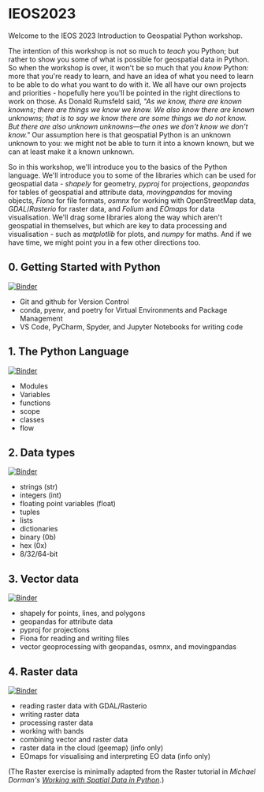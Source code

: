 # IEOS2023

Welcome to the IEOS 2023 Introduction to Geospatial Python workshop.

The intention of this workshop is not so much to _teach_ you Python; but rather to show you some of what is possible for geospatial data in Python. So when the workshop is over, it won't be so much that you _know_ Python: more that you're ready to learn, and have an idea of what you need to learn to be able to do what you want to do with it. We all have our own projects and priorities - hopefully here you'll be pointed in the right directions to work on those. As Donald Rumsfeld said, _"As we know, there are known knowns; there are things we know we know. We also know there are known unknowns; that is to say we know there are some things we do not know. But there are also unknown unknowns—the ones we don't know we don't know."_ Our assumption here is that geospatial Python is an unknown unknown to you: we might not be able to turn it into a known known, but we can at least make it a known unknown.

So in this workshop, we'll introduce you to the basics of the Python language. We'll introduce you to some of the libraries which can be used for geospatial data - _shapely_ for geometry, _pyproj_ for projections, _geopandas_ for tables of geospatial and attribute data, _movingpandas_ for moving objects, _Fiona_ for file formats, _osmnx_ for working with OpenStreetMap data, _GDAL_/_Rasterio_ for raster data, and _Folium_ and _EOmaps_ for data visualisation. We'll drag some libraries along the way which aren't geospatial in themselves, but which are key to data processing and visualisation - such as _matplotlib_ for plots, and _numpy_ for maths. And if we have time, we might point you in a few other directions too.

## 0. Getting Started with Python
[![Binder](https://mybinder.org/badge_logo.svg)](https://mybinder.org/v2/gh/bamacgabhann/IEOS2023/main?labpath=ieos2023%2F0_Getting_started_with_python.ipynb)
 - Git and github for Version Control  
 - conda, pyenv, and poetry for Virtual Environments and Package Management  
 - VS Code, PyCharm, Spyder, and Jupyter Notebooks for writing code  
  
## 1. The Python Language
[![Binder](https://mybinder.org/badge_logo.svg)](https://mybinder.org/v2/gh/bamacgabhann/IEOS2023/main?labpath=ieos2023%2F1_The_Python_Language.ipynb)
 - Modules  
 - Variables  
 - functions  
 - scope  
 - classes  
 - flow  
  
## 2. Data types
[![Binder](https://mybinder.org/badge_logo.svg)](https://mybinder.org/v2/gh/bamacgabhann/IEOS2023/main?labpath=ieos2023%2F2_Data_Types.ipynb)
 - strings (str)  
 - integers (int)  
 - floating point variables (float)  
 - tuples  
 - lists  
 - dictionaries  
 - binary (0b)  
 - hex (0x)  
 - 8/32/64-bit  
  
## 3. Vector data
[![Binder](https://mybinder.org/badge_logo.svg)](https://mybinder.org/v2/gh/bamacgabhann/IEOS2023/main?labpath=ieos2023%2F3_Vector_data.ipynb)
 - shapely for points, lines, and polygons  
 - geopandas for attribute data  
 - pyproj for projections  
 - Fiona for reading and writing files  
 - vector geoprocessing with geopandas, osmnx, and movingpandas  
  
## 4. Raster data
[![Binder](https://mybinder.org/badge_logo.svg)](https://mybinder.org/v2/gh/bamacgabhann/IEOS2023/main?labpath=ieos2023%2F4_Raster_data.ipynb)
 - reading raster data with GDAL/Rasterio  
 - writing raster data  
 - processing raster data  
 - working with bands  
 - combining vector and raster data  
 - raster data in the cloud (geemap) (info only)  
 - EOmaps for visualising and interpreting EO data (info only)  

(The Raster exercise is minimally adapted from the Raster tutorial in *Michael Dorman's _<a href='https://geobgu.xyz/presentations/p_2023_ogh/02-raster.html'>Working with Spatial Data in Python</a>_*.)
